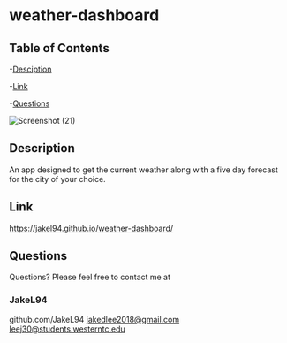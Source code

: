 # weather-dashboard

## Table of Contents

-[Desciption](#Desciption)

-[Link](#Link)

-[Questions](#Questions)

![Screenshot (21)](https://user-images.githubusercontent.com/84442960/201277977-38c567e9-d7dc-41f9-863d-e9ce70b42c1f.png)

## Description
An app designed to get the current weather along with a five day forecast for the city of your choice.

## Link
https://jakel94.github.io/weather-dashboard/

## Questions
Questions? Please feel free to contact me at
### JakeL94
github.com/JakeL94
jakedlee2018@gmail.com
leej30@students.westerntc.edu